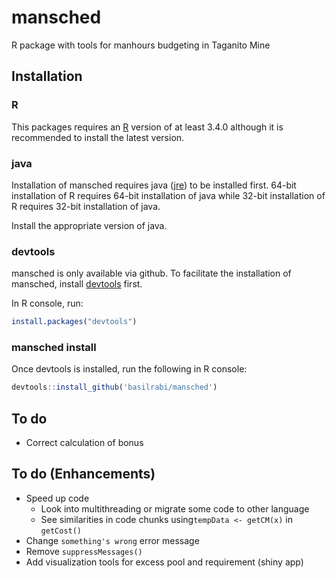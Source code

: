 mansched
========

R package with tools for manhours budgeting in Taganito Mine

Installation
------------

### R

This packages requires an [R](https://www.r-project.org/) version of at least 3.4.0 although it is recommended to install the latest version.

### java

Installation of mansched requires java ([jre](https://java.com/inc/BrowserRedirect1.jsp?locale=en)) to be installed first. 64-bit installation of R requires 64-bit installation of java while 32-bit installation of R requires 32-bit installation of java.

Install the appropriate version of java.

### devtools

mansched is only available via github. To facilitate the installation of mansched, install [devtools](https://github.com/hadley/devtools) first.

In R console, run:

``` r
install.packages("devtools")
```

### mansched install

Once devtools is installed, run the following in R console:

``` r
devtools::install_github('basilrabi/mansched')
```

To do
-----

-   Correct calculation of bonus

To do (Enhancements)
--------------------

-   Speed up code
    -   Look into multithreading or migrate some code to other language
    -   See similarities in code chunks using`tempData <- getCM(x)` in `getCost()`
-   Change `something's wrong` error message
-   Remove `suppressMessages()`
-   Add visualization tools for excess pool and requirement (shiny app)
